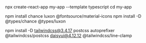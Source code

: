 <!-- 기본명령 -->

npx create-react-app my-app --template typescript
cd my-app

<!-- # 폰트 및 유틸리티 설치 -->

npm install chance luxon @fontsource/material-icons
npm install -D @types/chance @types/luxon

<!-- # TailwindCSS v4 및 DaisyUI 구성 -->

npm install -D tailwindcss@3.4.17 postcss autoprefixer @tailwindcss/postcss daisyui@4.12.12 @tailwindcss/line-clamp

<!-- 비고
postcss.config.js
tailwind.config.js
위 두 파일을 복사하면 이전 프로젝트의 버전을 맞출 수 있음.  -->

